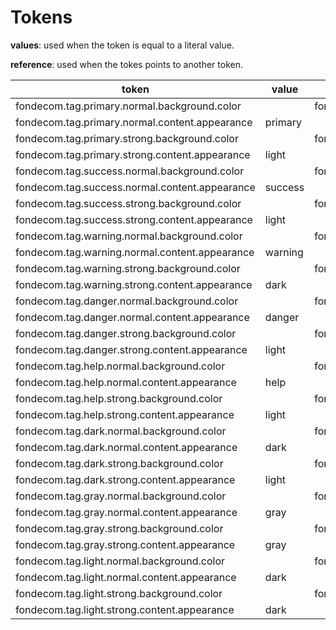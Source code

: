 # Tokens

**values**: used when the token is equal to a literal value.

**reference**: used when the tokes points to another token.

| token                                          | value   | reference                     |
| ---------------------------------------------- | ------- | ----------------------------- |
| fondecom.tag.primary.normal.background.color   |         | fondecom.palette.blue.b50     |
| fondecom.tag.primary.normal.content.appearance | primary |                               |
| fondecom.tag.primary.strong.background.color   |         | fondecom.palette.blue.b400    |
| fondecom.tag.primary.strong.content.appearance | light   |                               |
| fondecom.tag.success.normal.background.color   |         | fondecom.palette.green.g50    |
| fondecom.tag.success.normal.content.appearance | success |                               |
| fondecom.tag.success.strong.background.color   |         | fondecom.palette.green.g400   |
| fondecom.tag.success.strong.content.appearance | light   |                               |
| fondecom.tag.warning.normal.background.color   |         | fondecom.palette.yellow.y50   |
| fondecom.tag.warning.normal.content.appearance | warning |                               |
| fondecom.tag.warning.strong.background.color   |         | fondecom.palette.yellow.y400  |
| fondecom.tag.warning.strong.content.appearance | dark    |                               |
| fondecom.tag.danger.normal.background.color    |         | fondecom.palette.red.r50      |
| fondecom.tag.danger.normal.content.appearance  | danger  |                               |
| fondecom.tag.danger.strong.background.color    |         | fondecom.palette.red.r400     |
| fondecom.tag.danger.strong.content.appearance  | light   |                               |
| fondecom.tag.help.normal.background.color      |         | fondecom.palette.purple.p50   |
| fondecom.tag.help.normal.content.appearance    | help    |                               |
| fondecom.tag.help.strong.background.color      |         | fondecom.palette.purple.p400  |
| fondecom.tag.help.strong.content.appearance    | light   |                               |
| fondecom.tag.dark.normal.background.color      |         | fondecom.palette.neutral.n30  |
| fondecom.tag.dark.normal.content.appearance    | dark    |                               |
| fondecom.tag.dark.strong.background.color      |         | fondecom.palette.neutral.n900 |
| fondecom.tag.dark.strong.content.appearance    | light   |                               |
| fondecom.tag.gray.normal.background.color      |         | fondecom.palette.neutral.n10  |
| fondecom.tag.gray.normal.content.appearance    | gray    |                               |
| fondecom.tag.gray.strong.background.color      |         | fondecom.palette.neutral.n30  |
| fondecom.tag.gray.strong.content.appearance    | gray    |                               |
| fondecom.tag.light.normal.background.color     |         | fondecom.palette.neutral.n0   |
| fondecom.tag.light.normal.content.appearance   | dark    |                               |
| fondecom.tag.light.strong.background.color     |         | fondecom.palette.neutral.n10  |
| fondecom.tag.light.strong.content.appearance   | dark    |                               |
